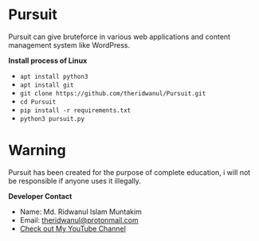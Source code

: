 <h1>Pursuit</h1>
<p title="Description">Pursuit can give bruteforce in various web applications and content management system like WordPress.</p>

**Install process of Linux**
* `apt install python3`
* `apt install git`
* `git clone https://github.com/theridwanul/Pursuit.git`
* `cd Pursuit`
* `pip install -r requirements.txt`
* `python3 pursuit.py`

<h1>Warning</h1>
<p title="Warning">Pursuit has been created for the purpose of complete education, i will not be responsible if anyone uses it illegally.</p>

**Developer Contact**
* Name: Md. Ridwanul Islam Muntakim
* Email: theridwanul@protonmail.com
* [Check out My YouTube Channel](https://www.youtube.com/channel/UCjoSXq_wRK1U9uwiv3fXFkQ)